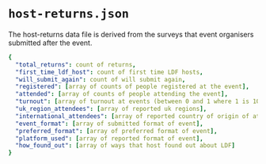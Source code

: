 # `host-returns.json`

The host-returns data file is derived from the surveys that event organisers submitted after the event.

```yaml
{
  "total_returns": count of returns,
  "first_time_ldf_host": count of first time LDF hosts,
  "will_submit_again": count of will submit again,
  "registered": [array of counts of people registered at the event],
  "attended": [array of counts of people attending the event],
  "turnout": [array of turnout at events (between 0 and 1 where 1 is 100% turnout)],
  "uk_region_attendees": [array of reported uk regions],
  "international_attendees": [array of reported country of origin of attendees],
  "event_format": [array of submitted format of event],
  "preferred_format": [array of preferred format of event],
  "platform_used": [array of reported format of event],
  "how_found_out": [array of ways that host found out about LDF]
}
```
